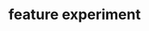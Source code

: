 # feature experiment

<!-- # 💸 DebtTrackerApp

Aplikasi web modern untuk mencatat, memantau, dan mengelola **utang & piutang pribadi maupun bisnis** dengan mudah, cepat, dan aman. Cocok untuk keperluan pribadi, keluarga, atau tim kecil.

![Screenshot Dashboard](./screenshots/dashboard-preview.png)

---

## 🚀 Fitur Utama

- ✅ **Form Transaksi Dinamis**: Catat utang atau piutang dalam satu form gabungan.
- 📊 **Dashboard Interaktif**: Tampilkan ringkasan saldo, total utang/piutang, dan status terkini.
- 🧠 **Perhitungan Otomatis**: Saldo bersih dihitung otomatis berdasarkan seluruh transaksi.
- ⏳ **Status Transaksi**: Tandai utang/piutang sebagai `Belum Lunas` atau `Lunas` lengkap dengan tanggal penyelesaian.
- 🔎 **Filter & Laporan**: Pantau transaksi berdasarkan status atau kategori.
- 🌗 **Mode Gelap**: UI yang nyaman digunakan siang dan malam.

---

## 🛠️ Teknologi yang Digunakan

- **Vite + React.js** — Untuk performa frontend yang cepat dan modular.
- **Tailwind CSS** — Styling modern dan konsisten.
- **React Icons** — Ikon responsif dan elegan.
- **Toastify** — Notifikasi interaktif.
- **localStorage / JSON Server** — Penyimpanan data sementara atau simulasi backend.

---

## 📈 Rencana Pengembangan

- 🔐 _ Autentikasi multi-user_ \_
- 📱 _ Versi mobile responsif_ \_
- 📅 _ Notifikasi pengingat jatuh tempo_ \_ -->
